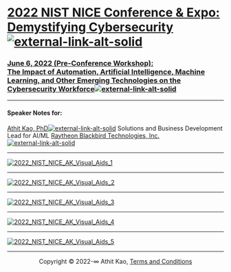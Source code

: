 # [2022 NIST NICE Conference & Expo: Demystifying Cybersecurity![external-link-alt-solid](https://user-images.githubusercontent.com/7515173/172546851-fdcd1d8c-68cb-409d-af15-fc6f8996a2d3.png)](https://niceconference.org/)

### [June 6, 2022 (Pre-Conference Workshop):</br>The Impact of Automation, Artificial Intelligence, Machine Learning, and Other Emerging Technologies on the Cybersecurity Workforce![external-link-alt-solid](https://user-images.githubusercontent.com/7515173/172546851-fdcd1d8c-68cb-409d-af15-fc6f8996a2d3.png)](https://whova.com/embedded/session/WoclEM9lkbDIRxEjGsQx+KEMqC1OuV1f6NCFGH/KHLQ=/2331342/?widget=primary)

---

#### Speaker Notes for:

[Athit Kao, PhD![external-link-alt-solid](https://user-images.githubusercontent.com/7515173/172546851-fdcd1d8c-68cb-409d-af15-fc6f8996a2d3.png)](https://www.athitkao.com)
Solutions and Business Development Lead for AI/ML
[Raytheon Blackbird Technologies, Inc.![external-link-alt-solid](https://user-images.githubusercontent.com/7515173/172546851-fdcd1d8c-68cb-409d-af15-fc6f8996a2d3.png)](https://www.raytheonintelligenceandspace.com/what-we-do/cybersecurity/raytheon-blackbird-technologies)

---

[![2022_NIST_NICE_AK_Visual_Aids_1](https://user-images.githubusercontent.com/7515173/172554355-74f3ea1a-c2be-47ae-87cf-90f61ab767e3.png)](#nolink)

---

[![2022_NIST_NICE_AK_Visual_Aids_2](https://user-images.githubusercontent.com/7515173/172554693-8766e6b8-4285-4cc7-bcfe-93917f076e3a.png)](#nolink)

---

[![2022_NIST_NICE_AK_Visual_Aids_3](https://user-images.githubusercontent.com/7515173/172554781-eeab5979-76b9-4f5e-b35a-b52723d089ba.png)](#nolink)

---

[![2022_NIST_NICE_AK_Visual_Aids_4](https://user-images.githubusercontent.com/7515173/172554819-bda7b418-7f9d-4d09-9f86-870c798a6411.png)](#nolink)

---

[![2022_NIST_NICE_AK_Visual_Aids_5](https://user-images.githubusercontent.com/7515173/172554866-abdc8242-dea4-42cf-adef-cbdaf7de780d.png)](#nolink)

---

<p align="center">Copyright © 2022-∞ Athit Kao, <a href="http://www.athitkao.com/tos.html" target="_blank">Terms and Conditions</a></p>